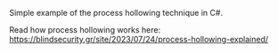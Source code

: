Simple example of the process hollowing technique in C#.

Read how process hollowing works here: https://blindsecurity.gr/site/2023/07/24/process-hollowing-explained/
